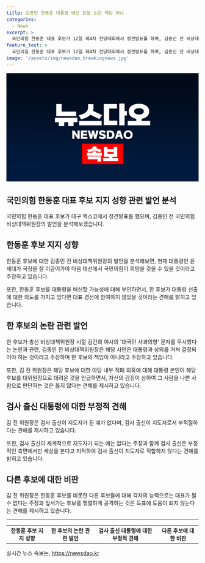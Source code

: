 ```yaml
---
title: 김종인 한동훈 대통령 배신 읽씹 논란 책임 아냐
categories:
  - News
excerpt: >
  국민의힘 한동훈 대표 후보가 12일 제4차 전당대회에서 정견발표를 하며, 김종인 전 비상대책위원장은 그를 지지하며 윤 대통령의 성공이 당 대선승리와 연결된다고 강조했다. 또한 김 전 위원장은 한 후보의 대통령 도전과 관련해 긍정적인 견해를 표명하고, 한 후보의 과거 논란에 대해서도 변명했다. 또한, 김 전 위원장은 검사 출신인 후보에 대한 비판과 경쟁 후보들에 대한 비난을 토했다.
feature_text: >
  국민의힘 한동훈 대표 후보가 12일 제4차 전당대회에서 정견발표를 하며, 김종인 전 비상대책위원장은 그를 지지하며 윤 대통령의 성공이 당 대선승리와 연결된다고 강조했다. 또한 김 전 위원장은 한 후보의 대통령 도전과 관련해 긍정적인 견해를 표명하고, 한 후보의 과거 논란에 대해서도 변명했다. 또한, 김 전 위원장은 검사 출신인 후보에 대한 비판과 경쟁 후보들에 대한 비난을 토했다.
image: '/assets/img/newsdao_breakingnews.jpg'
---
```


<p><img src="/assets/img/newsdao_breakingnews.jpg" alt="koreaapp 속보" /></p>

<h2>국민의힘 한동훈 대표 후보 지지 성향 관련 발언 분석</h2>

<p data-ke-size="size16">국민의힘 한동훈 대표 후보가 대구 엑스코에서 정견발표를 했으며, 김종인 전 국민의힘 비상대책위원장의 발언을 분석해보겠습니다.</p>

<h2>한동훈 후보 지지 성향</h2>

<p data-ke-size="size16">한동훈 후보에 대한 김종인 전 비상대책위원장의 발언을 분석해보면, 현재 대통령인 윤 세대가 국정을 잘 이끌어가야 다음 대선에서 국민의힘이 희망을 갖을 수 있을 것이라고 주장하고 있습니다.</p>

<p data-ke-size="size16">또한, 한동훈 후보를 대통령을 배신할 가능성에 대해 부인하면서, 한 후보가 대통령 선출에 대한 의도를 가지고 있다면 대표 경선에 참여하지 않았을 것이라는 견해를 밝히고 있습니다.</p>

<h2>한 후보의 논란 관련 발언</h2>

<p data-ke-size="size16">한 후보가 총선 비상대책위원장 시절 김건희 여사의 '대국민 사과의향' 문자를 무시했다는 논란과 관련, 김종인 전 비상대책위원장은 해당 사안은 대통령과 상의를 거쳐 결정되어야 하는 것이라고 주장하며 한 후보의 책임이 아니라고 주장하고 있습니다.</p>

<p data-ke-size="size16">또한, 김 전 위원장은 해당 후보에 대한 야당 내부 적폐 의혹에 대해 대통령 본인이 해당 후보를 대위원장으로 데려온 것을 언급하면서, 자신의 감정이 상하여 그 사람을 나쁜 사람으로 판단하는 것은 옳지 않다는 견해를 제시하고 있습니다.</p>

<h2>검사 출신 대통령에 대한 부정적 견해</h2>

<p data-ke-size="size16">김 전 위원장은 검사 출신이 지도자가 된 예가 없다며, 검사 출신이 지도자로서 부적절하다는 견해를 제시하고 있습니다.</p>

<p data-ke-size="size16">또한, 검사 출신이 세계적으로 지도자가 되는 예는 없다는 주장과 함께 검사 출신은 부정적인 측면에서만 세상을 본다고 지적하여 검사 출신이 지도자로 적합하지 않다는 견해를 밝히고 있습니다.</p>

<h2>다른 후보에 대한 비판</h2>

<p data-ke-size="size16">김 전 위원장은 한동훈 후보를 비롯한 다른 후보들에 대해 각자의 능력으로는 대표가 될 수 없다는 주장과 앞서가는 후보를 맹렬하게 공격하는 것은 득표에 도움이 되지 않는다는 견해를 제시하고 있습니다.</p>

<hr>

<table>
  <tbody>
    <tr>
      <td style="text-align: center; height: 17px;"><b>한동훈 후보 지지 성향</b></td>
      <td style="text-align: center; height: 17px;"><b>한 후보의 논란 관련 발언</b></td>
      <td style="text-align: center; height: 17px;"><b>검사 출신 대통령에 대한 부정적 견해</b></td>
      <td style="text-align: center; height: 17px;"><b>다른 후보에 대한 비판</b></td>
    </tr>
  </tbody>
</table>
실시간 뉴스 속보는, <a href="https://newsdao.kr" rel="dofollow">https://newsdao.kr</a>


